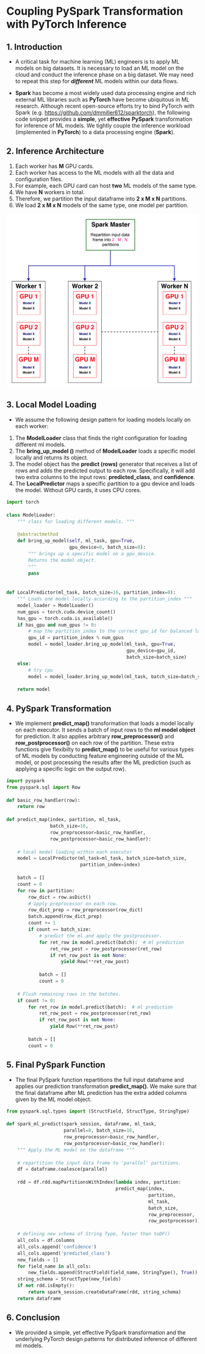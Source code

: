 # Coupling PySpark Transformation with PyTorch Inference

## 1. Introduction
* A critical task for machine learning (ML) engineers is to apply ML models on big datasets. It is necessary to load an ML model on the cloud and conduct the inference phase on a big dataset. We may need to repeat this step for **<i>different</i>** ML models within our data flows.

* **Spark** has become a most widely used data processing engine and rich external ML libraries such as **PyTorch** have become ubiquitous in ML research. Although recent open-source efforts try to bind PyTorch with Spark (e.g. https://github.com/dmmiller612/sparktorch), the following code snippet provides a **simple**, yet **effective** **PySpark** transformation for inference of ML models. We tightly couple the inference workload (implemented in **PyTorch**) to a data processing engine (**Spark**).

## 2. Inference Architecture
1. Each worker has **M** GPU cards.
2. Each worker has access to the ML models with all the data and configuration files.
3. For example, each GPU card can host **two** ML models of the same type.
4. We have **N** workers in total.
5. Therefore, we partition the input dataframe into **2 x M x N** partitions.
6. We load **2 x M x N** models of the same type, one model per partition.

<img src="infer-arch.png" alt="inference architecture" title="inference architecture" />

## 3. Local Model Loading
* We assume the following design pattern for loading models locally on each worker:
1. The **ModelLoader** class that finds the right configuration for loading different ml models.
2. The **bring_up_model ()** method of **ModelLoader** loads a specific model locally and returns its object.
3. The model object has the **predict (rows)** generator that receives a list of rows and adds the predicted output to each row. Specifically, it will add two extra columns to the input rows: **predicted_class**, and **confidence**.
4. The **LocalPredictor** maps a specific partition to a gpu device and loads the model. Without GPU cards, it uses CPU cores.

```python
import torch

class ModelLoader:
    """ class for loading different models. """

    @abstractmethod
    def bring_up_model(self, ml_task, gpu=True,
                       gpu_device=0, batch_size=8):
        """ brings up a specific model on a gpu_device.
        Returns the model object.
        """
        pass


def LocalPredictor(ml_task, batch_size=16, partition_index=0):
    """ Loads one model locally according to the partition_index """
    model_loader = ModelLoader()
    num_gpus = torch.cuda.device_count()
    has_gpu = torch.cuda.is_available()
    if has_gpu and num_gpus != 0:
        # map the partition_index to the correct gpu_id for balanced loading.
        gpu_id = partition_index % num_gpus
        model = model_loader.bring_up_model(ml_task, gpu=True,
                                            gpu_device=gpu_id,
                                            batch_size=batch_size)
    else:
        # try cpu
        model = model_loader.bring_up_model(ml_task, batch_size=batch_size)

    return model
```

## 4. PySpark Transformation
* We implement **predict_map()** transformation that loads a model locally on each executor. It sends a batch of input rows to the **ml model object** for prediction. It also applies arbitrary **row_preprocessor()** and **row_postprocessor()** on each row of the partition. These extra functions give flexibilty to **predict_map()** to be useful for various types of ML models by conducting feature engineering outside of the ML model, or post processing the results after the ML prediction (such as applying a specific logic on the output row).

```python
import pyspark
from pyspark.sql import Row

def basic_row_handler(row):
    return row

def predict_map(index, partition, ml_task,
                batch_size=16,
                row_preprocessor=basic_row_handler,
                row_postprocessor=basic_row_handler):

    # local model loading within each executor
    model = LocalPredictor(ml_task=ml_task, batch_size=batch_size,
                           partition_index=index)

    batch = []
    count = 0
    for row in partition:
        row_dict = row.asDict()
        # apply preprocessor on each row.
        row_dict_prep = row_preprocessor(row_dict)
        batch.append(row_dict_prep)
        count += 1
        if count == batch_size:
            # predict the ml and apply the postprocessor.
            for ret_row in model.predict(batch):  # ml prediction
                ret_row_post = row_postprocessor(ret_row)
                if ret_row_post is not None:
                    yield Row(**ret_row_post)

            batch = []
            count = 0

    # Flush remaining rows in the batches.
    if count != 0:
        for ret_row in model.predict(batch):  # ml prediction
            ret_row_post = row_postprocessor(ret_row)
            if ret_row_post is not None:
                yield Row(**ret_row_post)

        batch = []
        count = 0
```
## 5. Final PySpark Function
* The final PySpark function repartitions the full input dataframe and applies our prediction transformation **predict_map()**. We make sure that the final dataframe after ML prediction has the extra added columns given by the ML model object.

```python
from pyspark.sql.types import (StructField, StructType, StringType)

def spark_ml_predict(spark_session, dataframe, ml_task,
                     parallel=8, batch_size=16,
                     row_preprocessor=basic_row_handler,
                     row_postprocessor=basic_row_handler):
    """ Apply the ML model on the dataframe """
    
    # repartition the input data frame to 'parallel' partitions.
    df = dataframe.coalesce(parallel)

    rdd = df.rdd.mapPartitionsWithIndex(lambda index, partition:
                                        predict_map(index,
                                                    partition,
                                                    ml_task,
                                                    batch_size,
                                                    row_preprocessor,
                                                    row_postprocessor))

    # defining new schema of String Type, faster than toDF()
    all_cols = df.columns
    all_cols.append('confidence')
    all_cols.append('predicted_class')
    new_fields = []
    for field_name in all_cols:
        new_fields.append(StructField(field_name, StringType(), True))
    string_schema = StructType(new_fields)
    if not rdd.isEmpty():
        return spark_session.createDataFrame(rdd, string_schema)
    return dataframe
```

## 6. Conclusion
* We provided a simple, yet effective PySpark transformation and the underlying PyTorch design patterns for distributed inference of different ml models.

